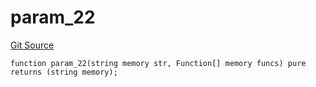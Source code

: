 # param_22
[Git Source](https://github.com/metacontract/mc/blob/df7a49283d8212c99bebd64a186325e91d34c075/resources/devkit/api-reference/Flattened.sol)


```solidity
function param_22(string memory str, Function[] memory funcs) pure returns (string memory);
```

